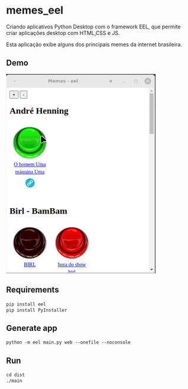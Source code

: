 # memes_eel

Criando aplicativos Python Desktop com o framework EEL, que permite criar aplicações desktop com HTML,CSS e JS.

Esta aplicação exibe alguns dos principais memes da internet brasileira.

## Demo

![](demo.gif)

## Requirements

```
pip install eel
pip install PyInstaller
```

## Generate app

```
python -m eel main.py web --onefile --noconsole
```

## Run

```
cd dist
./main
```
